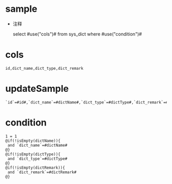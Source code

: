 sample
===
* 注释

    select #use("cols")# from sys_dict where #use("condition")#

cols
===

    id,dict_name,dict_type,dict_remark

updateSample
===

    `id`=#id#,`dict_name`=#dictName#,`dict_type`=#dictType#,`dict_remark`=#dictRemark#

condition
===

    1 = 1  
    @if(!isEmpty(dictName)){
     and `dict_name`=#dictName#
    @}
    @if(!isEmpty(dictType)){
     and `dict_type`=#dictType#
    @}
    @if(!isEmpty(dictRemark)){
     and `dict_remark`=#dictRemark#
    @}
    

